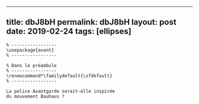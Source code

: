 ---
 title: dbJ8bH
 permalink: dbJ8bH
 layout: post
 date: 2019-02-24
 tags: [ellipses]
 ---

```latex% Dans le préambule
% -----------------
\usepackage{avant}
% -----------------

% Dans le préambule
% -----------------
\renewcommand*\familydefault{\sfdefault}
% -----------------

La police Avantgarde serait-elle inspirée
du mouvement Bauhaus ?
```